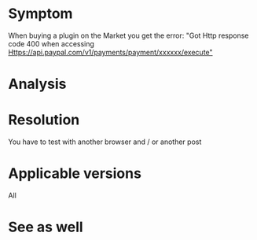 Symptom
========

When buying a plugin on the Market you get the error: "Got
Http response code 400 when accessing
[Https://api.paypal.com/v1/payments/payment/xxxxxx/execute"](https://api.paypal.com/v1/payments/payment/xxxxxx/execute)

Analysis
=======

Resolution
==========

You have to test with another browser and / or another post

Applicable versions
====================

All

See as well
==========
